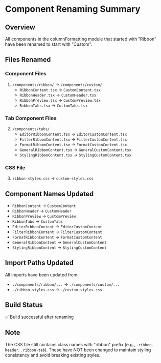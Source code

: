 # Component Renaming Summary

## Overview
All components in the columnFormatting module that started with "Ribbon" have been renamed to start with "Custom".

## Files Renamed

### Component Files
1. `/components/ribbon/` → `/components/custom/`
   - `RibbonContent.tsx` → `CustomContent.tsx`
   - `RibbonHeader.tsx` → `CustomHeader.tsx`
   - `RibbonPreview.tsx` → `CustomPreview.tsx`
   - `RibbonTabs.tsx` → `CustomTabs.tsx`

### Tab Component Files
2. `/components/tabs/`
   - `EditorRibbonContent.tsx` → `EditorCustomContent.tsx`
   - `FilterRibbonContent.tsx` → `FilterCustomContent.tsx`
   - `FormatRibbonContent.tsx` → `FormatCustomContent.tsx`
   - `GeneralRibbonContent.tsx` → `GeneralCustomContent.tsx`
   - `StylingRibbonContent.tsx` → `StylingCustomContent.tsx`

### CSS File
3. `ribbon-styles.css` → `custom-styles.css`

## Component Names Updated
- `RibbonContent` → `CustomContent`
- `RibbonHeader` → `CustomHeader`
- `RibbonPreview` → `CustomPreview`
- `RibbonTabs` → `CustomTabs`
- `EditorRibbonContent` → `EditorCustomContent`
- `FilterRibbonContent` → `FilterCustomContent`
- `FormatRibbonContent` → `FormatCustomContent`
- `GeneralRibbonContent` → `GeneralCustomContent`
- `StylingRibbonContent` → `StylingCustomContent`

## Import Paths Updated
All imports have been updated from:
- `./components/ribbon/...` → `./components/custom/...`
- `./ribbon-styles.css` → `./custom-styles.css`

## Build Status
✅ Build successful after renaming

## Note
The CSS file still contains class names with "ribbon" prefix (e.g., `.ribbon-header`, `.ribbon-tab`). 
These have NOT been changed to maintain styling consistency and avoid breaking existing styles.